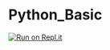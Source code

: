 # Python_Basic
[![Run on Repl.it](https://repl.it/badge/github/ObidulKadir/Python_Basic)](https://repl.it/github/ObidulKadir/Python_Basic)